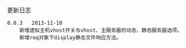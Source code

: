 更新日志

    0.0.3   2013-11-10
        新增虚拟主机vhost开关与vhost、主服务器的动态、静态服务器选项。
        新增req对象下display静态文件响应方法。